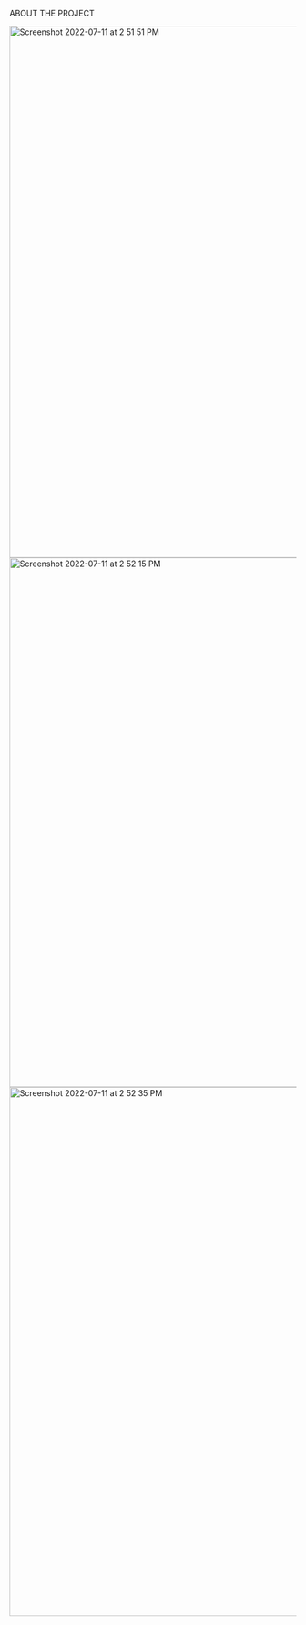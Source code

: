 ABOUT THE PROJECT 

<img width="933" alt="Screenshot 2022-07-11 at 2 51 51 PM" src="https://user-images.githubusercontent.com/50836877/178232247-499d4da1-d74a-4b83-83cf-e13d0f0e07be.png">

<img width="929" alt="Screenshot 2022-07-11 at 2 52 15 PM" src="https://user-images.githubusercontent.com/50836877/178232372-7b58e923-a81d-4444-ba8c-01557ffe5c2d.png">

<img width="928" alt="Screenshot 2022-07-11 at 2 52 35 PM" src="https://user-images.githubusercontent.com/50836877/178232465-5229c97b-ec39-418b-8642-8d3ac3a5ff73.png">
